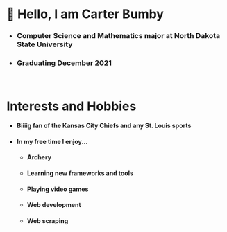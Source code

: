 # :wave: Hello, I am Carter Bumby
<ul>
  <h3><li>Computer Science and Mathematics major at North Dakota State University</li></h3>
  <h3><li>Graduating December 2021</li></h3>
</ul>
<br>

# Interests and Hobbies
<ul>
  <h4><li>Biiiig fan of the Kansas City Chiefs and any St. Louis sports</li></h4>
  <h4><li>In my free time I enjoy...</li></h4>
  <ul>
    <h4><li>Archery</li></h4>
    <h4><li>Learning new frameworks and tools</li></h4>
    <h4><li>Playing video games</li></h4>
    <h4><li>Web development</li></h4>
    <h4><li>Web scraping</li></h4>
  </ul>
</ul>
